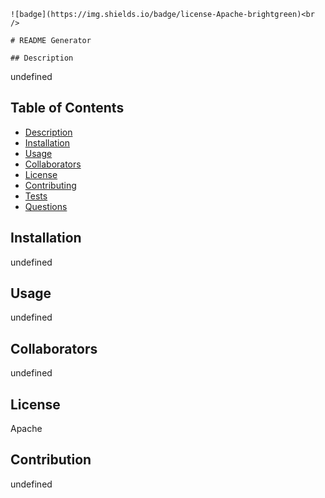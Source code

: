 
    ![badge](https://img.shields.io/badge/license-Apache-brightgreen)<br />

    # README Generator
    
    ## Description
   undefined

   ## Table of Contents
   - [Description](#description)
   - [Installation](#installation)
   - [Usage](#usage)
   - [Collaborators](#collaborators)
   - [License](#license)
   - [Contributing](#contributing)
   - [Tests](#tests)
   - [Questions](#questions)

   ## Installation
   undefined

   ## Usage
   undefined

   ## Collaborators
   undefined

   ## License
   Apache

   ## Contribution
   undefined


    